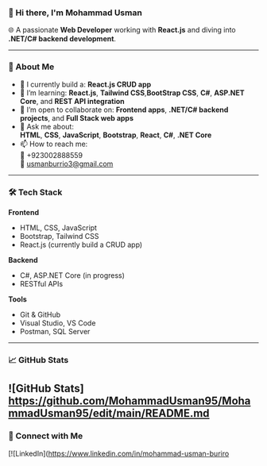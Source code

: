 ### 👋 Hi there, I'm Mohammad Usman

🌐 A passionate **Web Developer** working with **React.js** and diving into **.NET/C# backend development**.

---

### 🚀 About Me
- 🔭 I currently build a: **React.js CRUD app**
- 🌱 I’m learning: **React.js**, **Tailwind CSS**,**BootStrap CSS**, **C#**, **ASP.NET Core**, and **REST API integration**
- 👯 I’m open to collaborate on: **Frontend apps**, **.NET/C# backend projects**, and **Full Stack web apps**
- 💬 Ask me about:  
  **HTML**, **CSS**, **JavaScript**, **Bootstrap**, **React**, **C#**, **.NET Core**
- 📫 How to reach me:  
  📱 +923002888559  
  📧 [usmanburrio3@gmail.com](mailto:usmanburrio3@gmail.com)

---

### 🛠️ Tech Stack

**Frontend**
- HTML, CSS, JavaScript
- Bootstrap, Tailwind CSS
- React.js (currently build a CRUD app)

**Backend**
- C#, ASP.NET Core (in progress)
- RESTful APIs

**Tools**
- Git & GitHub
- Visual Studio, VS Code
- Postman, SQL Server

---


### 📈 GitHub Stats
![GitHub Stats] https://github.com/MohammadUsman95/MohammadUsman95/edit/main/README.md
---

### 🔗 Connect with Me
[![LinkedIn](https://www.linkedin.com/in/mohammad-usman-buriro


